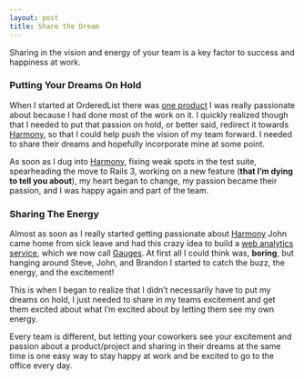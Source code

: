```yaml
---
layout: post
title: Share the Dream
---
```


Sharing in the vision and energy of your team is a key factor to success
and happiness at work.

### Putting Your Dreams On Hold

When I started at OrderedList there was [one
product](http://speakerdeck.com) I was really passionate about because I
had done most of the work on it. I quickly realized though that I needed
to put that passion on hold, or better said, redirect it towards
[Harmony](http://harmonyapp.com), so that I could help push the vision
of my team forward. I needed to share their dreams and hopefully
incorporate mine at some point.

As soon as I dug into [Harmony](http://harmonyapp.com), fixing weak
spots in the test suite, spearheading the move to Rails 3, working on a
new feature (**that I’m dying to tell you about**), my heart began to
change, my passion became their passion, and I was happy again and part
of the team.

### Sharing The Energy

Almost as soon as I really started getting passionate about
[Harmony](http://harmonyapp.com) John came home from sick leave and had
this crazy idea to build a [web analytics service](http://gaug.es),
which we now call [Gauges](http://gaug.es). At first all I could think
was, **boring**, but hanging around Steve, John, and Brandon I started
to catch the buzz, the energy, and the excitement!

This is when I began to realize that I didn’t necessarily have to put my
dreams on hold, I just needed to share in my teams excitement and get
them excited about what I’m excited about by letting them see my own
energy.

Every team is different, but letting your coworkers see your excitement
and passion about a product/project and sharing in their dreams at the
same time is one easy way to stay happy at work and be excited to go to
the office every day.
